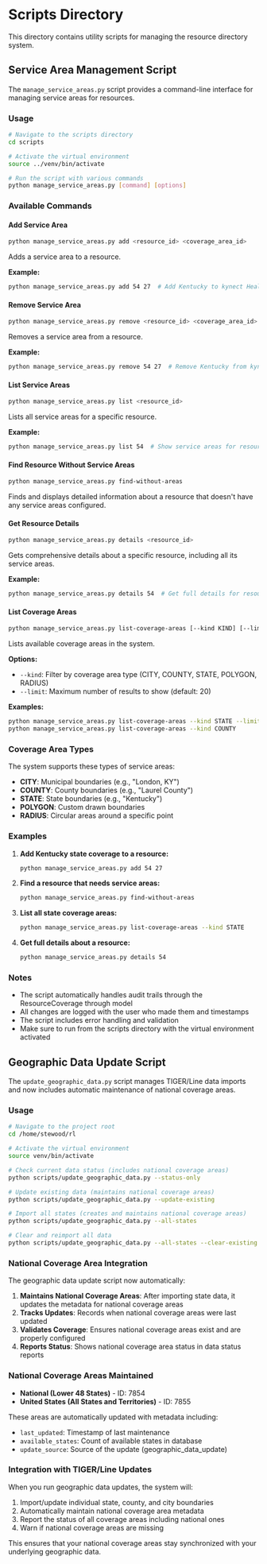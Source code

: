 # Scripts Directory

This directory contains utility scripts for managing the resource directory system.

## Service Area Management Script

The `manage_service_areas.py` script provides a command-line interface for managing service areas for resources.

### Usage

```bash
# Navigate to the scripts directory
cd scripts

# Activate the virtual environment
source ../venv/bin/activate

# Run the script with various commands
python manage_service_areas.py [command] [options]
```

### Available Commands

#### Add Service Area
```bash
python manage_service_areas.py add <resource_id> <coverage_area_id>
```
Adds a service area to a resource.

**Example:**
```bash
python manage_service_areas.py add 54 27  # Add Kentucky to kynect Health Coverage
```

#### Remove Service Area
```bash
python manage_service_areas.py remove <resource_id> <coverage_area_id>
```
Removes a service area from a resource.

**Example:**
```bash
python manage_service_areas.py remove 54 27  # Remove Kentucky from kynect Health Coverage
```

#### List Service Areas
```bash
python manage_service_areas.py list <resource_id>
```
Lists all service areas for a specific resource.

**Example:**
```bash
python manage_service_areas.py list 54  # Show service areas for resource 54
```

#### Find Resource Without Service Areas
```bash
python manage_service_areas.py find-without-areas
```
Finds and displays detailed information about a resource that doesn't have any service areas configured.

#### Get Resource Details
```bash
python manage_service_areas.py details <resource_id>
```
Gets comprehensive details about a specific resource, including all its service areas.

**Example:**
```bash
python manage_service_areas.py details 54  # Get full details for resource 54
```

#### List Coverage Areas
```bash
python manage_service_areas.py list-coverage-areas [--kind KIND] [--limit LIMIT]
```
Lists available coverage areas in the system.

**Options:**
- `--kind`: Filter by coverage area type (CITY, COUNTY, STATE, POLYGON, RADIUS)
- `--limit`: Maximum number of results to show (default: 20)

**Examples:**
```bash
python manage_service_areas.py list-coverage-areas --kind STATE --limit 10
python manage_service_areas.py list-coverage-areas --kind COUNTY
```

### Coverage Area Types

The system supports these types of service areas:
- **CITY**: Municipal boundaries (e.g., "London, KY")
- **COUNTY**: County boundaries (e.g., "Laurel County")
- **STATE**: State boundaries (e.g., "Kentucky")
- **POLYGON**: Custom drawn boundaries
- **RADIUS**: Circular areas around a specific point

### Examples

1. **Add Kentucky state coverage to a resource:**
   ```bash
   python manage_service_areas.py add 54 27
   ```

2. **Find a resource that needs service areas:**
   ```bash
   python manage_service_areas.py find-without-areas
   ```

3. **List all state coverage areas:**
   ```bash
   python manage_service_areas.py list-coverage-areas --kind STATE
   ```

4. **Get full details about a resource:**
   ```bash
   python manage_service_areas.py details 54
   ```

### Notes

- The script automatically handles audit trails through the ResourceCoverage through model
- All changes are logged with the user who made them and timestamps
- The script includes error handling and validation
- Make sure to run from the scripts directory with the virtual environment activated

## Geographic Data Update Script

The `update_geographic_data.py` script manages TIGER/Line data imports and now includes automatic maintenance of national coverage areas.

### Usage

```bash
# Navigate to the project root
cd /home/stewood/rl

# Activate the virtual environment
source venv/bin/activate

# Check current data status (includes national coverage areas)
python scripts/update_geographic_data.py --status-only

# Update existing data (maintains national coverage areas)
python scripts/update_geographic_data.py --update-existing

# Import all states (creates and maintains national coverage areas)
python scripts/update_geographic_data.py --all-states

# Clear and reimport all data
python scripts/update_geographic_data.py --all-states --clear-existing
```

### National Coverage Area Integration

The geographic data update script now automatically:

1. **Maintains National Coverage Areas**: After importing state data, it updates the metadata for national coverage areas
2. **Tracks Updates**: Records when national coverage areas were last updated
3. **Validates Coverage**: Ensures national coverage areas exist and are properly configured
4. **Reports Status**: Shows national coverage area status in data status reports

### National Coverage Areas Maintained

- **National (Lower 48 States)** - ID: 7854
- **United States (All States and Territories)** - ID: 7855

These areas are automatically updated with metadata including:
- `last_updated`: Timestamp of last maintenance
- `available_states`: Count of available states in database
- `update_source`: Source of the update (geographic_data_update)

### Integration with TIGER/Line Updates

When you run geographic data updates, the system will:
1. Import/update individual state, county, and city boundaries
2. Automatically maintain national coverage area metadata
3. Report the status of all coverage areas including national ones
4. Warn if national coverage areas are missing

This ensures that your national coverage areas stay synchronized with your underlying geographic data.
